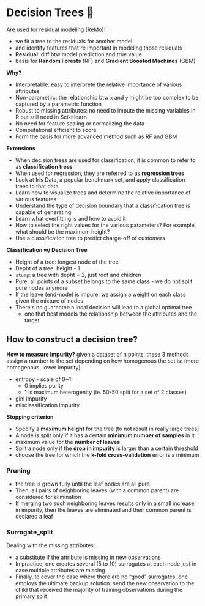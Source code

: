 # Decision Trees 🌳
Are used for residual modeling (ReMo): 
- we fit a tree to the residuals for another model 
- and identify features that're important in modeling those residuals 
- **Residual**: diff btw model prediction and true value 
- basis for **Random Forests** (RF) and **Gradient Boosted Machines** (GBM)

**Why?**
- Interpretable: easy to interprete the relative importance of various attributes
- Non-parametirc: the relationship btw `x` and `y` might be too complex to be captured by a parametric function
- Robust to missing attributes: no need to impute the missing variables in R but still need in Scikitlearn
- No need for feature scaling or normalizing the data
- Computational efficient to score
- Form the basis for more advanced method such as RF and GBM

**Extensions**
- When decision trees are used for classification, it is common to refer to as **classification trees**
- When used for regression, they are referred to as **regression trees**
- Look at Iris Data, a popular benchmark set, and apply classification trees to that data
- Learn how to visualize trees and determine the relative importance of various features
- Understand the type of decision boundary that a classification tree is capable of generating
- Learn what overfitting is and how to avoid it
- How to select the right values for the various parameters? For example, what should be the maximum height?
- Use a classification tree to predict charge-off of customers

**Classification w/ Decision Tree**
- Height of a tree: longest node of the tree
- Depht of a tree: height - 1
- `stump`: a tree with depht = 2, just root and children
- Pure: all points of a subset belongs to the same class - we do not split pure nodes anymore
- If the leave (end-node) is impure: we assign a weight on each class given the mixture of nodes 
- There's no guarantee a local decision will lead to a global optimal tree
  - one that best models the relationship between the attributes and the target

## How to construct a decision tree?
**How to measure Impurity?** given a dataset of n points, these 3 methods assign a number to the set depending on how homogenous the set is: (more homogenous, lower impurity) 
- entropy - scale of 0~1:
  - 0 implies purity
  - 1 is maximum heterogenity (ie. 50-50 split for a set of 2 classes)
- gini impurity
- misclassification impurity 

**Stopping criterion**
- Specify a **maximum height** for the tree (to not result in really large trees)
- A node is split only if it has a certain **minimum number of samples** in it
- maximum value for the **number of leaves**
- Split a node only if the **drop in impurity** is larger than a certain threshold
- choose the tree for which the **k-fold cross-validation** error is a minimum

### Pruning
- the tree is grown fully until the leaf nodes are all pure
- Then, all pairs of neighboring leaves (with a common parent) are considered for elimination
- If merging two such neighboring leaves results only in a small increase in impurity, then the leaves are eliminated and their common parent is declared a leaf

### Surrogate_split
Dealing with the missing attributes:
- a substitute if the attribute is missing in new observations
- In practice, one creates several (5 to 10) surrogates at each node just in case multiple attributes are missing
- Finally, to cover the case where there are no “good” surrogates, one employs the ultimate backup solution: send the new observation to the child that received the majority of training observations during the primary split
